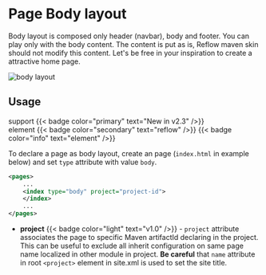 # Page Body layout

Body layout is composed only header (navbar), body and footer. You can play only with the body content. The content is put as is, Reflow maven skin should not modify this content. Let's be free in your inspiration to create a attractive home page.

![body layout](../images/doc/body-layout-scheme.png)

## Usage

support {{< badge color="primary" text="New in v2.3" />}} <br/>
element {{< badge color="secondary" text="reflow" />}} {{< badge color="info" text="element" />}}

To declare a page as body layout, create an page (`index.html` in example below) and set `type` attribute with value `body`.

```xml
<pages>
    ...
    <index type="body" project="project-id">
    </index>
    ...
</pages>
```

- **project** {{< badge color="light" text="v1.0" />}} - `project` attribute associates the page to specific Maven artifactId declaring in the project. This can be useful to exclude all inherit configuration on same page name localized in other module in project. **Be careful** that `name` attribute in root `<project>` element in site.xml is used to set the site title.
